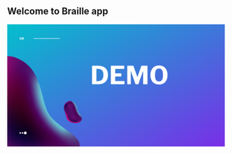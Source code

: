 ## Welcome to Braille app
<img src="Slide6.png"
     alt="Markdown Monster icon"
     style="float: left; margin-right: 10px;" />

